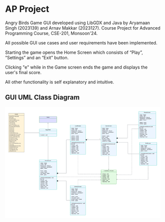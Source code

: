 # AP Project

Angry Birds Game GUI developed using LibGDX and Java by Aryamaan Singh (2023139) and Arnav Makkar (2023127). Course Project for Advanced Programming Course, CSE-201, Monsoon'24.

All possible GUI use cases and user requirements have been implemented.

Starting the game opens the Home Screen which consists of “Play”, “Settings” and an “Exit” button.

Clicking "e" while in the Game screen ends the game and displays the user's final score.

All other functionality is self explanatory and intuitive.

## GUI UML Class Diagram
![gui_uml.png](gui_uml.png)
